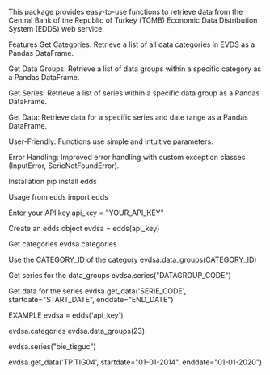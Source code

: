 This package provides easy-to-use functions to retrieve data from the Central Bank of the Republic of Turkey (TCMB) Economic Data Distribution System (EDDS) web service.

Features
Get Categories:
Retrieve a list of all data categories in EVDS as a Pandas DataFrame.

Get Data Groups:
Retrieve a list of data groups within a specific category as a Pandas DataFrame.

Get Series:
Retrieve a list of series within a specific data group as a Pandas DataFrame.

Get Data:
Retrieve data for a specific series and date range as a Pandas DataFrame.

User-Friendly:
Functions use simple and intuitive parameters.

Error Handling:
Improved error handling with custom exception classes (InputError, SerieNotFoundError).

Installation
pip install edds

Usage
from edds import edds

Enter your API key
api_key = "YOUR_API_KEY"

Create an edds object
evdsa = edds(api_key)

Get categories
evdsa.categories

Use the CATEGORY_ID of the category
evdsa.data_groups(CATEGORY_ID)

Get series for the data_groups
evdsa.series("DATAGROUP_CODE")

Get data for the series
evdsa.get_data('SERIE_CODE', startdate="START_DATE", enddate="END_DATE")

EXAMPLE
evdsa = edds('api_key')

evdsa.categories evdsa.data_groups(23)

evdsa.series("bie_tisguc")

evdsa.get_data('TP.TIG04', startdate="01-01-2014", enddate="01-01-2020")
